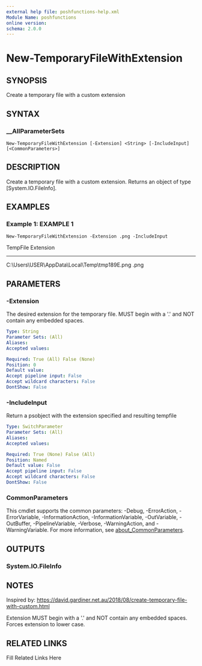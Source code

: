 ```yaml
---
external help file: poshfunctions-help.xml
Module Name: poshfunctions
online version: 
schema: 2.0.0
---
```


# New-TemporaryFileWithExtension

## SYNOPSIS

Create a temporary file with a custom extension

## SYNTAX

### __AllParameterSets

```
New-TemporaryFileWithExtension [-Extension] <String> [-IncludeInput] [<CommonParameters>]
```

## DESCRIPTION

Create a temporary file with a custom extension.
Returns an object of type [System.IO.FileInfo].


## EXAMPLES

### Example 1: EXAMPLE 1

```
New-TemporaryFileWithExtension -Extension .png -IncludeInput
```

TempFile                                     Extension
--------                                     ---------
C:\Users\USER\AppData\Local\Temp\tmp189E.png .png






## PARAMETERS

### -Extension

The desired extension for the temporary file.
MUST begin with a '.' and NOT contain any embedded spaces.

```yaml
Type: String
Parameter Sets: (All)
Aliases: 
Accepted values: 

Required: True (All) False (None)
Position: 0
Default value: 
Accept pipeline input: False
Accept wildcard characters: False
DontShow: False
```

### -IncludeInput

Return a psobject with the extension specified and resulting tempfile

```yaml
Type: SwitchParameter
Parameter Sets: (All)
Aliases: 
Accepted values: 

Required: True (None) False (All)
Position: Named
Default value: False
Accept pipeline input: False
Accept wildcard characters: False
DontShow: False
```


### CommonParameters

This cmdlet supports the common parameters: -Debug, -ErrorAction, -ErrorVariable, -InformationAction, -InformationVariable, -OutVariable, -OutBuffer, -PipelineVariable, -Verbose, -WarningAction, and -WarningVariable. For more information, see [about_CommonParameters](http://go.microsoft.com/fwlink/?LinkID=113216).

## OUTPUTS

### System.IO.FileInfo



## NOTES

Inspired by: https://david.gardiner.net.au/2018/08/create-temporary-file-with-custom.html

Extension MUST begin with a '.' and NOT contain any embedded spaces.
Forces extension to lower case.


## RELATED LINKS

Fill Related Links Here

